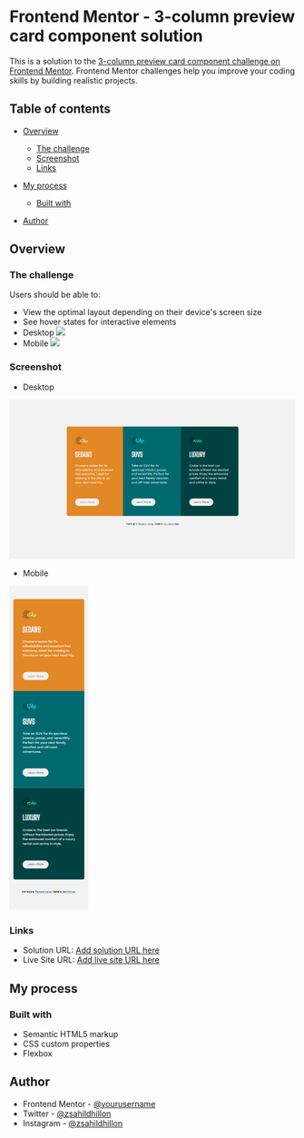 # Frontend Mentor - 3-column preview card component solution

This is a solution to the [3-column preview card component challenge on Frontend Mentor](https://www.frontendmentor.io/challenges/3column-preview-card-component-pH92eAR2-). Frontend Mentor challenges help you improve your coding skills by building realistic projects. 

## Table of contents

- [Overview](#overview)
  - [The challenge](#the-challenge)
  - [Screenshot](#screenshot)
  - [Links](#links)
- [My process](#my-process)
  - [Built with](#built-with)
  
- [Author](#author)


## Overview

### The challenge

Users should be able to:

- View the optimal layout depending on their device's screen size
- See hover states for interactive elements
- Desktop
![](./images/desktop-design.png)
- Mobile
![](./images/mobile-design.jpg)
### Screenshot

- Desktop

![](./images/Desktop_Screenshot.png)

- Mobile

![](./images/Mobile_Screenshot.png)

### Links

- Solution URL: [Add solution URL here](https://your-solution-url.com)
- Live Site URL: [Add live site URL here](https://your-live-site-url.com)

## My process

### Built with

- Semantic HTML5 markup
- CSS custom properties
- Flexbox

## Author
- Frontend Mentor - [@yourusername](https://www.frontendmentor.io/profile/Sahil-Dhillon)
- Twitter - [@zsahildhillon](https://www.twitter.com/zsahildhillon)
- Instagram - [@zsahildhillon](https://www.instagram.com/zsahildhillon)


